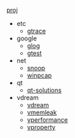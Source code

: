 [proj](https://github.com/snoopspy/proj.git)
  * etc
    * [gtrace](http://github.com/snoopspy/gtrace.git)
  * google
    * [glog](https://github.com/snoopspy/glog.git)
    * [gtest](https://github.com/snoopspy/gtest.git)
  * net
    * [snoop](https://github.com/snoopspy/snoop.git)
    * [winpcap](https://github.com/snoopspy/winpcap.git)
  * qt
    * [qt-solutions](https://gitorious.org/qt-solutions/qt-solutions)
  * vdream
    * [vdream](https://github.com/snoopspy/vdream.git)
    * [vmemleak](http://github.com/snoopspy/vmemleak.git)
    * [vperformance](http://github.com/snoopspy/vperformance.git)
    * [vproperty](http://github.com/snoopspy/vproperty.git)
